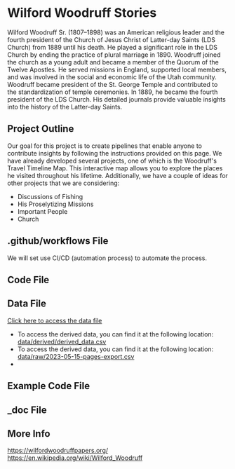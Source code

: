 # Wilford Woodruff Stories
Wilford Woodruff Sr. (1807–1898) was an American religious leader and the fourth president of the Church of Jesus Christ of Latter-day Saints (LDS Church) from 1889 until his death. He played a significant role in the LDS Church by ending the practice of plural marriage in 1890. Woodruff joined the church as a young adult and became a member of the Quorum of the Twelve Apostles. He served missions in England, supported local members, and was involved in the social and economic life of the Utah community. Woodruff became president of the St. George Temple and contributed to the standardization of temple ceremonies. In 1889, he became the fourth president of the LDS Church. His detailed journals provide valuable insights into the history of the Latter-day Saints.

## Project Outline
Our goal for this project is to create pipelines that enable anyone to contribute insights by following the instructions provided on this page. We have already developed several projects, one of which is the Woodruff's Travel Timeline Map. This interactive map allows you to explore the places he visited throughout his lifetime. Additionally, we have a couple of ideas for other projects that we are considering:

- Discussions of Fishing
- His Proselytizing Missions
- Important People
- Church


## .github/workflows File
We will set use CI/CD (automation process) to automate the process. 

## Code File

## Data File
[Click here to access the data file](https://github.com/wilfordwoodruff/Public_Stories/tree/main/data)
- To access the derived data, you can find it at the following location: [data/derived/derived_data.csv](data/derived/derived_data.csv)
- To access the derived data, you can find it at the following location: [data/raw/2023-05-15-pages-export.csv](data/raw/2023-05-15-pages-export.csv)
- 
## Example Code File

## _doc File

## More Info
https://wilfordwoodruffpapers.org/
https://en.wikipedia.org/wiki/Wilford_Woodruff
